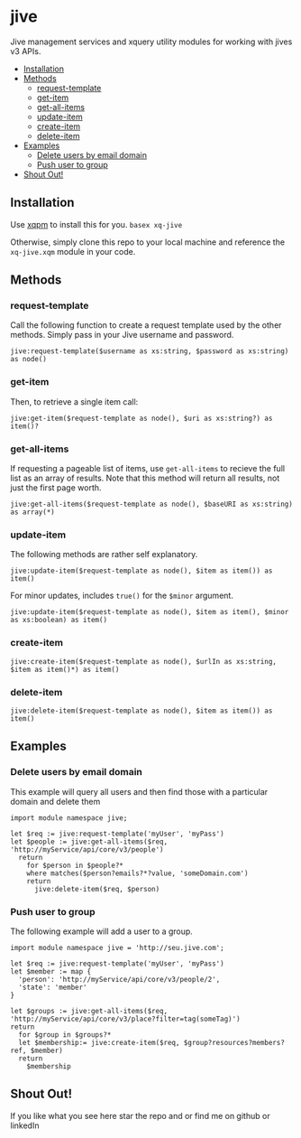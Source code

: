 # jive
Jive management services and xquery utility modules for working with jives v3 APIs.

 * [Installation](#installation)
 * [Methods](#methods)
   * [request-template](#request-template)
   * [get-item](#get-item)
   * [get-all-items](#get-all-items)
   * [update-item](#update-item)
   * [create-item](#create-item)
   * [delete-item](#delete-item)
 * [Examples](#examples)
   * [Delete users by email domain](#delete-users-by-email-domain)
   * [Push user to group](#push-user-to-group)
 * [Shout Out!](#shout-out)

## Installation
Use [xqpm][0] to install this for you. 
<code>basex xq-jive</code> 

Otherwise, simply clone this repo to your local machine and reference the <code>xq-jive.xqm</code> module in your code.

## Methods

### request-template
Call the following function to create a request template used by the other methods. Simply pass in your Jive username and password.
```xquery
jive:request-template($username as xs:string, $password as xs:string) as node()
```

### get-item
Then, to retrieve a single item call:
```xquery
jive:get-item($request-template as node(), $uri as xs:string?) as item()?
```

### get-all-items
If requesting a pageable list of items, use <code>get-all-items</code> to recieve the full list as an array of results. Note that this method will return all results, not just the first page worth.
```xquery
jive:get-all-items($request-template as node(), $baseURI as xs:string) as array(*)
```

### update-item
The following methods are rather self explanatory. 
```xquery
jive:update-item($request-template as node(), $item as item()) as item()
```

For minor updates, includes <code>true()</code> for the <code>$minor</code> argument.
```xquery
jive:update-item($request-template as node(), $item as item(), $minor as xs:boolean) as item()
```

### create-item
```xquery
jive:create-item($request-template as node(), $urlIn as xs:string, $item as item()*) as item()
```

### delete-item
```xquery
jive:delete-item($request-template as node(), $item as item()) as item()
```

## Examples

### Delete users by email domain
This example will query all users and then find those with a particular
domain and delete them

```xquery
import module namespace jive;

let $req := jive:request-template('myUser', 'myPass') 
let $people := jive:get-all-items($req, 'http://myService/api/core/v3/people') 
  return
    for $person in $people?*
    where matches($person?emails?*?value, 'someDomain.com') 
    return
      jive:delete-item($req, $person)
```

### Push user to group
The following example will add a user to a group.
```xquery
import module namespace jive = 'http://seu.jive.com';

let $req := jive:request-template('myUser', 'myPass') 
let $member := map {
  'person': 'http://myService/api/core/v3/people/2',
  'state': 'member'
}
  
let $groups := jive:get-all-items($req, 'http://myService/api/core/v3/place?filter=tag(someTag)')
return
  for $group in $groups?*
  let $membership:= jive:create-item($req, $group?resources?members?ref, $member) 
  return
    $membership
```
## Shout Out!
If you like what you see here star the repo and or find me on github or linkedIn

[0]: http://www.github.com/james-jw/xqpm
